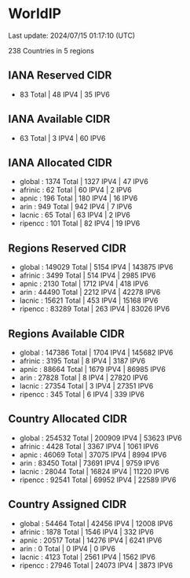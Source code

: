 # WorldIP

Last update: 2024/07/15 01:17:10 (UTC)

238 Countries in 5 regions

## IANA Reserved CIDR

- 83 Total | 48 IPV4 | 35 IPV6

## IANA Available CIDR

- 63 Total | 3 IPV4 | 60 IPV6

## IANA Allocated CIDR

- global : 1374 Total | 1327 IPV4 | 47 IPV6
- afrinic : 62 Total | 60 IPV4 | 2 IPV6
- apnic : 196 Total | 180 IPV4 | 16 IPV6
- arin : 949 Total | 942 IPV4 | 7 IPV6
- lacnic : 65 Total | 63 IPV4 | 2 IPV6
- ripencc : 101 Total | 82 IPV4 | 19 IPV6

## Regions Reserved CIDR

- global : 149029 Total | 5154 IPV4 | 143875 IPV6
- afrinic : 3499 Total | 514 IPV4 | 2985 IPV6
- apnic : 2130 Total | 1712 IPV4 | 418 IPV6
- arin : 44490 Total | 2212 IPV4 | 42278 IPV6
- lacnic : 15621 Total | 453 IPV4 | 15168 IPV6
- ripencc : 83289 Total | 263 IPV4 | 83026 IPV6

## Regions Available CIDR

- global : 147386 Total | 1704 IPV4 | 145682 IPV6
- afrinic : 3195 Total | 8 IPV4 | 3187 IPV6
- apnic : 88664 Total | 1679 IPV4 | 86985 IPV6
- arin : 27828 Total | 8 IPV4 | 27820 IPV6
- lacnic : 27354 Total | 3 IPV4 | 27351 IPV6
- ripencc : 345 Total | 6 IPV4 | 339 IPV6

## Country Allocated CIDR

- global : 254532 Total | 200909 IPV4 | 53623 IPV6
- afrinic : 4428 Total | 3367 IPV4 | 1061 IPV6
- apnic : 46069 Total | 37075 IPV4 | 8994 IPV6
- arin : 83450 Total | 73691 IPV4 | 9759 IPV6
- lacnic : 28044 Total | 16824 IPV4 | 11220 IPV6
- ripencc : 92541 Total | 69952 IPV4 | 22589 IPV6

## Country Assigned CIDR

- global : 54464 Total | 42456 IPV4 | 12008 IPV6
- afrinic : 1878 Total | 1546 IPV4 | 332 IPV6
- apnic : 20517 Total | 14276 IPV4 | 6241 IPV6
- arin : 0 Total | 0 IPV4 | 0 IPV6
- lacnic : 4123 Total | 2561 IPV4 | 1562 IPV6
- ripencc : 27946 Total | 24073 IPV4 | 3873 IPV6
